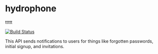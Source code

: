 hydrophone
==========

ttttt

[![Build Status](https://travis-ci.com/tidepool-org/hydrophone.png)](https://travis-ci.com/tidepool-org/hydrophone)

This API sends notifications to users for things like forgotten passwords, initial signup, and invitations.
